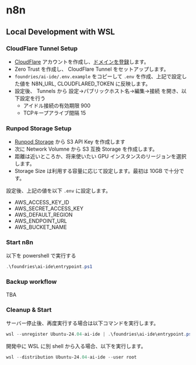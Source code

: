 # n8n

## Local Development with WSL

### CloudFlare Tunnel Setup

- [CloudFlare](https://www.cloudflare.com/ja-jp/) アカウントを作成し、[ドメインを登録](https://dash.cloudflare.com/3585af39fca4c51968b1a42a2e3da8eb/registrar/register)します。
- Zero Trust を作成し、 CloudFlare Tunnel をセットアップします。
- `foundries/ai-ide/.env.example` をコピーして `.env` を作成、上記で設定した値を N8N_URL, CLOUDFLARED_TOKEN に反映します。
- 設定後、 Tunnels から 設定→パブリックホスト名→編集→接続 を開き、以下設定を行う
  - アイドル接続の有効期限 900
  - TCPキープアライブ間隔 15

### Runpod Storage Setup

- [Runpod Storage](https://console.runpod.io/user/storage) から S3 API Key を作成します
- 次に Network Volumne から S3 互換 Storage を作成します。
- 距離は近いところか、将来使いたい GPU インスタンスのリージョンを選択します。
- Storage Size は利用する容量に応じて設定します。最初は 10GB で十分です。

設定後、上記の値を以下 `.env` に設定します。

- AWS_ACCESS_KEY_ID
- AWS_SECRET_ACCESS_KEY
- AWS_DEFAULT_REGION
- AWS_ENDPOINT_URL
- AWS_BUCKET_NAME

### Start n8n

以下を powershell で実行する

```powershell
.\foundries\ai-ide\entrypoint.ps1
```

### Backup workflow

TBA

### Cleanup & Start

サーバー停止後、再度実行する場合は以下コマンドを実行します。

```powershell
wsl --unregister Ubuntu-24.04-ai-ide | .\foundries\ai-ide\entrypoint.ps1
```

開発中に WSL に別 shell から入る場合、以下を実行します。

```powershell
wsl --distribution Ubuntu-24.04-ai-ide --user root
```
